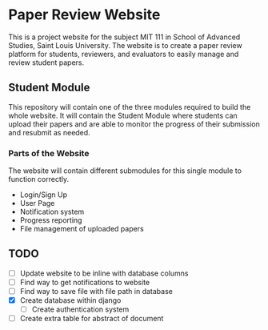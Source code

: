 # Paper Review Website

This is a project website for the subject MIT 111 in School of Advanced Studies, Saint Louis University.
The website is to create a paper review platform for students, reviewers, and evaluators to easily manage and review student papers.

## Student Module

This repository will contain one of the three modules required to build the whole website. 
It will contain the Student Module where students can upload their papers and are able to monitor the progress of their submission and resubmit as needed.

### Parts of the Website

The website will contain different submodules for this single module to function correctly.

- Login/Sign Up
- User Page
- Notification system
- Progress reporting
- File management of uploaded papers


## TODO

- [ ] Update website to be inline with database columns
- [ ] Find way to get notifications to website
- [ ] Find way to save file with file path in database
- [X] Create database within django
    - [ ] Create authentication system
- [ ] Create extra table for abstract of document